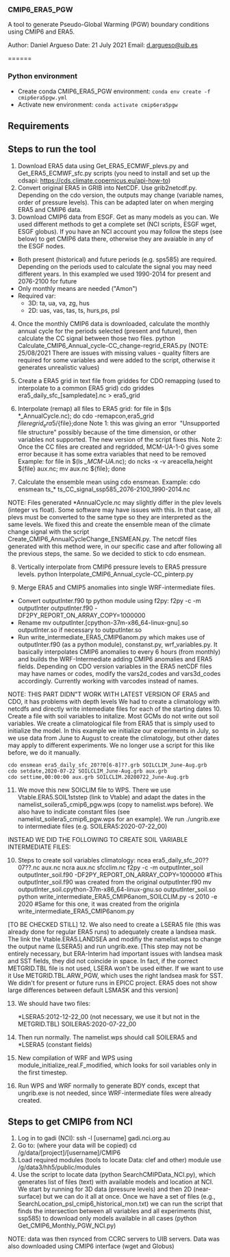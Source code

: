 
### CMIP6_ERA5_PGW

A tool to generate Pseudo-Global Warming (PGW) boundary conditions using CMIP6 and ERA5.

Author: Daniel Argueso <daniel>
Date:   21 July 2021
Email:  d.argueso@uib.es

======

### Python environment

- Create conda CMIP6_ERA5_PGW environment: `conda env create -f cmip6era5pgw.yml`
- Activate new environment: `conda activate cmip6era5pgw`

## Requirements


## Steps to run the tool

1. Download ERA5 data using Get_ERA5_ECMWF_plevs.py and Get_ERA5_ECMWF_sfc.py scripts (you need to install and set up the cdsapi: https://cds.climate.copernicus.eu/api-how-to)
2. Convert original ERA5 in GRIB into NetCDF. Use grib2netcdf.py. Depending on the cdo version, the outputs may change (variable names, order of pressure levels). This can be adapted later on when merging ERA5 and CMIP6 data.
3. Download CMIP6 data from ESGF. Get as many models as you can. We used different methods to get a complete set (NCI scripts, ESGF wget, ESGF globus). If you have an NCI account you may follow the steps (see below) to get CMIP6 data there, otherwise they are avaiable in any of the ESGF nodes.
  - Both present (historical) and future periods (e.g. sps585) are required. Depending on the periods used to calculate the signal you may need different years. In this exampled we used 1990-2014 for present and 2076-2100 for future
  - Only monthly means are needed ("Amon")
  - Required var:
    * 3D: ta, ua, va, zg, hus
    * 2D: uas, vas, tas, ts, hurs,ps, psl

4. Once the monthly CMIP6 data is downloaded, calculate the monthly annual cycle for the periods selected (present and future), then calculate the CC signal between those two files.
    python  Calculate_CMIP6_Annual_cycle-CC_change-regrid_ERA5.py (NOTE: 25/08/2021 There are issues with missing values - quality filters are required for some variables and were added to the script, otherwise it generates unrealistic values)
5. Create a ERA5 grid in text file from griddes for CDO remapping (used to interpolate to a common ERA5 grid)
    cdo griddes era5_daily_sfc_[sampledate].nc > era5_grid
6. Interpolate (remap) all files to ERA5 grid:
    for file in $(ls *_AnnualCycle.nc); do cdo -remapcon,era5_grid ${file} regrid_era5/${file};done
  Note 1: this was giving an error  "Unsupported file structure" possibly because of the time dimension, or other variables not supported. The new version of the script fixes this.
  Note 2: Once the CC files are created and regridded, MCM-UA-1-0 gives some error because it has some extra variables that need to be removed
    Example:
    for file in $(ls *_MCM-UA*.nc); do ncks -x -v areacella,height ${file} aux.nc; mv aux.nc ${file}; done

7. Calculate the ensemble mean using cdo ensmean. Example: cdo ensmean ts_* ts_CC_signal_ssp585_2076-2100_1990-2014.nc

  NOTE: Files generated *AnnualCycle.nc may slightly differ in the plev levels (integer vs float). Some software may have issues with this. In that case, all plevs must be converted to the same type so they are interpreted as the same levels. We fixed this and create the ensemble mean of the climate change signal with the script Create_CMIP6_AnnualCycleChange_ENSMEAN.py. The netcdf files generated with this method were, in our specific case and after following all the previous steps, the same. So we decided to stick to cdo ensmean.


8. Vertically interpolate from CMIP6 pressure levels to ERA5 pressure levels.
    python Interpolate_CMIP6_Annual_cycle-CC_pinterp.py

9. Merge ERA5 and CMIP5 anomalies into single WRF-intermediate files.
  - Convert outputInter.f90 tp python module using f2py:
    f2py -c -m outputInter outputInter.f90 -DF2PY_REPORT_ON_ARRAY_COPY=1000000
  - Rename mv outputInter.[cpython-37m-x86_64-linux-gnu].so outputInter.so if necessary to outputInter.so
  - Run write_intermediate_ERA5_CMIP6anom.py which makes use of outputInter.f90 (as a python module), constanst.py, wrf_variables.py. It basically interpolates CMIP6 anomalies to every 6 hours (from monthly) and builds the WRF-Intermediate adding CMIP6 anomalies and ERA5 fields. Depending on CDO version variables in the ERA5 netCDF files may have names or codes, modify the vars2d_codes and vars3d_codes accordingly. Currently working with varcodes instead of names.


NOTE: THIS PART DIDN"T WORK WITH LATEST VERSION OF ERA5 and CDO, it has problems with depth levels
We had to create a climatology with netcdfs and directly write intemediate files for each of the starting dates
10. Create a file with soil variables to initalize. Most GCMs do not write out soil variables. We create a climatological file from ERA5 that is simply used to initialize the model. In this example we initialize our experiments in July, so we use data from June to August to create the climatology, but other dates may apply to different experiments. We no longer use a script for this like before, we do it manually.

    cdo ensmean era5_daily_sfc_20??0[6-8]??.grb SOILCLIM_June-Aug.grb
    cdo setdate,2020-07-22 SOILCLIM_June-Aug.grb aux.grb
    cdo settime,00:00:00 aux.grb SOILCLIM.20200722_June-Aug.grb

11. We move this new SOICLIM file to WPS. There we use Vtable.ERA5.SOIL1ststep (link to Vtable) and adapt the dates in the namelist_soilera5_cmip6_pgw.wps (copy to namelist.wps before). We also have to indicate constant files (see namelist_soilera5_cmip6_pgw.wps for an example). We run ./ungrib.exe to intermediate files (e.g. SOILERA5:2020-07-22_00)

INSTEAD WE DID THE FOLLOWING TO CREATE SOIL VARIABLE INTERMEDIATE FILES:

10. Steps to create soil variables climatology:
  ncea era5_daily_sfc_20??07??.nc aux.nc
  ncra aux.nc sfcclim.nc
  f2py -c -m outputInter_soil outputInter_soil.f90 -DF2PY_REPORT_ON_ARRAY_COPY=1000000 #This outputInter_soil.f90 was created from the original outputInter.f90
  mv outputInter_soil.cpython-37m-x86_64-linux-gnu.so outputInter_soil.so
  python write_intermediate_ERA5_CMIP6anom_SOILCLIM.py -s 2010 -e 2020 #Same for this one, it was created from the originla write_intermediate_ERA5_CMIP6anom.py



  [TO BE CHECKED STILL]
12. We also need to create a LSERA5 file (this was already done for regular ERA5 runs) to adequately create a landsea mask. The link the Vtable.ERA5.LANDSEA and modifiy the namelist.wps to change the output name (LSERA5) and run ungrib.exe. [This step may not be entirely necessary, but ERA-Interim had important issues with landsea mask and SST fields, they did not coincide in space. In fact, if the correct METGRID.TBL file is not used, LSERA won't be used either. If we want to use it Use METGRID.TBL.ARW_PGW, which uses the right landsea mask for SST. We didn't for present or future runs in EPICC project. ERA5 does not show large differences between default LSMASK and this version]

13. We should have two files:

    *LSERA5:2012-12-22_00 (not necessary, we use it but not in the METGRID.TBL)
    SOILERA5:2020-07-22_00

14. Then run normally. The namelist.wps should call SOILERA5 and *LSERA5 (constant fields)

15. New compilation of WRF and WPS using module_initialize_real.F_modified, which looks for soil variables only in the first timestep.
16. Run WPS and WRF normally to generate BDY conds, except that ungrib.exe is not needed, since WRF-intermediate files were already created.

## Steps to get CMIP6 from NCI
1. Log in to gadi (NCI):
    ssh -l [username] gadi.nci.org.au
2. Go to: (where your data will be copied)
    cd /g/data/[project]/[username]/CMIP6
3. Load required modules (tools to locate Data: clef and other)
    module use /g/data3/hh5/public/modules
4. Use the script to locate data (python SearchCMIPData_NCI.py), which generates list of files (text) with available models and location at NCI.
We start by running for 3D data (pressure levels) and then 2D (near-surface) but we can do it all at once. Once we have a set of files (e.g., SearchLocation_psl_cmip6_historical_mon.txt) we can run the script that finds the intersection between all variables and all experiments (hist, ssp585) to download only models available in all cases (python Get_CMIP6_Monthly_PGW_NCI.py)

NOTE: data was then rsynced from CCRC servers to UIB servers. Data was also downloaded using CMIP6 interface (wget and Globus)
